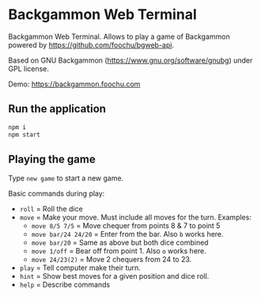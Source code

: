 # Backgammon Web Terminal

Backgammon Web Terminal. Allows to play a game of Backgammon powered by https://github.com/foochu/bgweb-api.

Based on GNU Backgammon (https://www.gnu.org/software/gnubg) under GPL license.

Demo: https://backgammon.foochu.com

## Run the application

```sh
npm i
npm start
```

## Playing the game

Type `new game` to start a new game.

Basic commands during play:

- `roll` = Roll the dice
- `move` = Make your move. Must include all moves for the turn. Examples:
  - `move 8/5 7/5` = Move chequer from points 8 & 7 to point 5
  - `move bar/24 24/20` = Enter from the bar. Also `b` works here.
  - `move bar/20` = Same as above but both dice combined
  - `move 1/off` = Bear off from point 1. Also `o` works here.
  - `move 24/23(2)` = Move 2 chequers from 24 to 23.
- `play` = Tell computer make their turn.
- `hint` = Show best moves for a given position and dice roll.
- `help` = Describe commands
